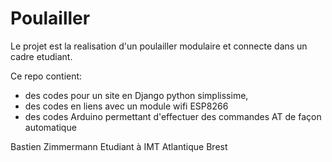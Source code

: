 # Poulailler
Le projet est la realisation d'un poulailler modulaire et connecte dans un cadre etudiant.

Ce repo contient:
- des codes pour un site en Django python simplissime,
- des codes en liens avec un module wifi ESP8266
- des codes Arduino permettant d'effectuer des commandes AT de façon automatique

Bastien Zimmermann
Etudiant à IMT Atlantique Brest
